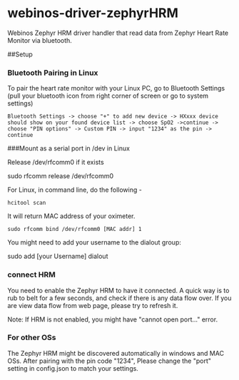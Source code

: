 webinos-driver-zephyrHRM
===================

Webinos Zephyr HRM driver handler that read data from Zephyr Heart Rate Monitor via bluetooth.


##Setup

### Bluetooth Pairing in Linux

To pair the heart rate monitor with your Linux PC, go to Bluetooth Settings (pull your bluetooth icon from right corner of screen or go to system settings)

	Bluetooth Settings -> choose "+" to add new device -> HXxxx device should show on your found device list -> choose SpO2 ->continue -> choose "PIN options" -> Custom PIN -> input "1234" as the pin -> continue


###Mount as a serial port in /dev  in Linux

Release /dev/rfcomm0 if it exists

sudo rfcomm release /dev/rfcomm0


For Linux, in command line, do the following -

	hcitool scan

It will return MAC address of your oximeter. 

	sudo rfcomm bind /dev/rfcomm0 [MAC addr] 1

You might need to add your username to the dialout group:

sudo add [your Username] dialout

### connect HRM

You need to enable the Zephyr HRM to have it connected. A quick way is to rub to belt for a few seconds, and check if there is any data flow over. If you are view data flow from web page, please try to refresh it. 

Note: 
If HRM is not enabled, you might have "cannot open port..." error. 


### For other OSs

The Zephyr HRM might be discovered automatically in windows and MAC OSs. After pairing with the pin code "1234", Please change the "port" setting in config.json to match your settings. 
